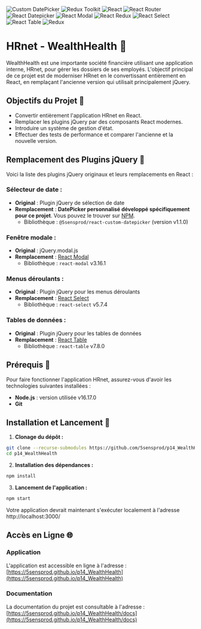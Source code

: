 ![Custom DatePicker](https://img.shields.io/badge/Custom_DatePicker-1.1.0-brightgreen)
![Redux Toolkit](https://img.shields.io/badge/-Redux_Toolkit-764ABC?logo=redux&logoColor=white)
![React](https://img.shields.io/badge/-React-61DAFB?logo=react&logoColor=white)
![React Router](https://img.shields.io/badge/-React_Router-CA4245?logo=react-router&logoColor=white)
![React Datepicker](https://img.shields.io/badge/React_Datepicker-4.16.0-brightgreen)
![React Modal](https://img.shields.io/badge/React_Modal-3.16.1-brightgreen)
![React Redux](https://img.shields.io/badge/-React_Redux-764ABC?logo=redux&logoColor=white)
![React Select](https://img.shields.io/badge/React_Select-5.7.4-brightgreen)
![React Table](https://img.shields.io/badge/React_Table-7.8.0-brightgreen)
![Redux](https://img.shields.io/badge/-Redux-764ABC?logo=redux&logoColor=white)

# HRnet - WealthHealth 🚀

WealthHealth est une importante société financière utilisant une application interne, HRnet, pour gérer les dossiers de ses employés. L'objectif principal de ce projet est de moderniser HRnet en le convertissant entièrement en React, en remplaçant l'ancienne version qui utilisait principalement jQuery.

## Objectifs du Projet 🎯

- Convertir entièrement l'application HRnet en React.
- Remplacer les plugins jQuery par des composants React modernes.
- Introduire un système de gestion d'état.
- Effectuer des tests de performance et comparer l'ancienne et la nouvelle version.

## Remplacement des Plugins jQuery 🔄

Voici la liste des plugins jQuery originaux et leurs remplacements en React :

### Sélecteur de date :

- **Original** : Plugin jQuery de sélection de date
- **Remplacement** : **DatePicker personnalisé développé spécifiquement pour ce projet**. Vous pouvez le trouver sur [NPM](https://www.npmjs.com/package/@5sensprod/react-custom-datepicker).
  - Bibliothèque : `@5sensprod/react-custom-datepicker` (version v1.1.0)

### Fenêtre modale :

- **Original** : jQuery.modal.js
- **Remplacement** : [React Modal](https://reactcommunity.org/react-modal/)
  - Bibliothèque : `react-modal` v3.16.1

### Menus déroulants :

- **Original** : Plugin jQuery pour les menus déroulants
- **Remplacement** : [React Select](https://react-select.com/)
  - Bibliothèque : `react-select` v5.7.4

### Tables de données :

- **Original** : Plugin jQuery pour les tables de données
- **Remplacement** : [React Table](https://react-table.tanstack.com/)
  - Bibliothèque : `react-table` v7.8.0

## Prérequis 🚨

Pour faire fonctionner l'application HRnet, assurez-vous d'avoir les technologies suivantes installées :

- **Node.js** : version utilisée v16.17.0
- **Git**

## Installation et Lancement 🚀

1. **Clonage du dépôt :**

```bash
git clone --recurse-submodules https://github.com/5sensprod/p14_WealthHealt.git
cd p14_WealthHealth
```

2. **Installation des dépendances :**

```bash
npm install
```

3. **Lancement de l'application :**

```bash
npm start
```

Votre application devrait maintenant s'exécuter localement à l'adresse http://localhost:3000/

## Accès en Ligne 🌐

### Application

L'application est accessible en ligne à l'adresse :
[https://5sensprod.github.io/p14_WealthHealth](https://5sensprod.github.io/p14_WealthHealth)

### Documentation

La documentation du projet est consultable à l'adresse :
[https://5sensprod.github.io/p14_WealthHealth/docs](https://5sensprod.github.io/p14_WealthHealth/docs)
